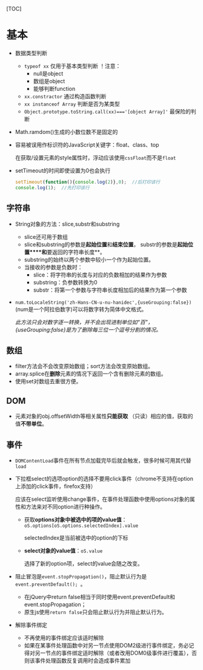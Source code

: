 [TOC]

# 基本

- 数据类型判断
  - `typeof xx`  仅用于基本类型判断  ！注意：
    - null是object
    - 数组是object
    - 能够判断function
  - `xx.constractor`  通过构造函数判断
  - `xx instanceof Array`  判断是否为某类型
  - `Object.prototype.toString.call(xx)==='[object Array]'`   最保险的判断
- Math.ramdom()生成的小数位数不是固定的


- 容易被误用作标识符的JavaScript关键字：float、class、top

  在获取/设置元素的style属性时，浮动应该使用`cssFloat`而不是`float`

- setTimeout的时间即使设置为0也会执行

  ```javascript
  setTimeout(function(){console.log(2)},0);  //后打印该行
  console.log(1);  //先打印该行
  ```


## 字符串

- String对象的方法：slice,substr和substring
  - slice还可用于数组
  - slice和substring的参数是**起始位置**和**结束位置**， substr的参数是**起始位置****和**要返回的字符串长度**。
  - substring的始终以两个参数中较小一个作为起始位置。
  - 当接收的参数是负数时：
    - slice：将字符串的长度与对应的负数相加的结果作为参数
    - substring：负参数转换为0
    - substr：将第一个参数与字符串长度相加后的结果作为第一个参数


- `num.toLocaleString('zh-Hans-CN-u-nu-hanidec',{useGrouping:false})`(num是一个阿拉伯数字)可以将数字转为简体中文格式。

  *此方法只会对数字逐一转换，并不会出现进制单位如“百”，{useGrouping:false}是为了删除每三位一个逗号分割的情况。*

## 数组

- filter方法会不会改变原始数组；sort方法会改变原始数组。
- array.splice在**删除**元素的情况下返回一个含有删除元素的数组。
- 使用set对数组去重很方便。

## DOM

- 元素对象的obj.offsetWidth等相关属性**只能获取** （只读）相应的值，获取的值**不带单位**。

##  事件

- `DOMContentLoad`事件在所有节点加载完毕后就会触发，很多时候可用其代替`load`

- 下拉框select的选项option的选择不要用click事件（chrome不支持在option上添加的click事件，firefox支持）

    应该在select监听使用change事件，在事件处理函数中使用options对象的属性和方法来对不同option进行种操作。

    - 获取**options对象中被选中的项的value值**：`oS.options[oS.options.selectedIndex].value`

      selectedIndex是当前被选中的option的下标

    - **select对象的value值**：`oS.value`

      选择了新的option项，select的value会随之改变。​

- 阻止冒泡是`event.stopPropagation()`，阻止默认行为是`event.preventDefault(); `。

    - 在jQuery中return false相当于同时使用event.preventDefault和event.stopPropagation；
    - 原生js使用`return false`只会阻止默认行为并阻止默认行为。

- 解除事件绑定

    - 不再使用的事件绑定应该适时解除
    - 如果在某事件处理函数中对另一节点使用DOM2级进行事件绑定，务必记得对另一节点的事件绑定适时解除（或者改用DOM0级事件进行覆盖），否则该事件处理函数反复调用时会造成事件累加

